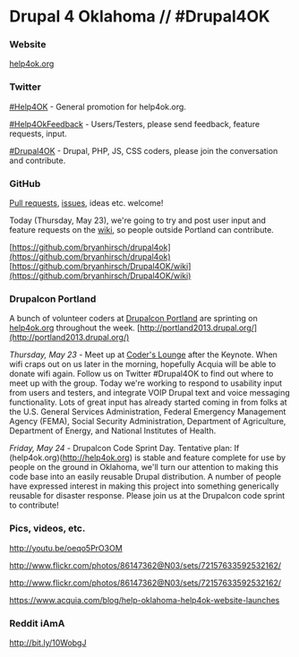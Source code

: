Drupal 4 Oklahoma // #Drupal4OK
================================

### Website
[help4ok.org](http://help4ok.org)

### Twitter

[#Help4OK](https://twitter.com/search?q=%23Help4OK&src=typd) - General promotion for help4ok.org.

[#Help4OkFeedback](https://twitter.com/search?q=%23Help4OkFeedback&src=typd) - Users/Testers, please send feedback, feature requests, input.

[#Drupal4OK](https://twitter.com/search?q=%23Drupal4OK&src=typd) - Drupal, PHP, JS, CSS coders, please join the conversation and contribute.

### GitHub
[Pull requests](https://github.com/bryanhirsch/drupal4ok/pulls), [issues](https://github.com/bryanhirsch/drupal4ok/issues), ideas etc. welcome!

Today (Thursday, May 23), we're going to try and post user input and feature requests on the [wiki](https://github.com/bryanhirsch/Drupal4OK/wiki), so people outside Portland can contribute.

[https://github.com/bryanhirsch/drupal4ok](https://github.com/bryanhirsch/drupal4ok)
[https://github.com/bryanhirsch/Drupal4OK/wiki](https://github.com/bryanhirsch/Drupal4OK/wiki)

### Drupalcon Portland
A bunch of volunteer coders at [Drupalcon Portland](http://portland2013.drupal.org/) are sprinting on [help4ok.org](http://help4ok.org) throughout the week.
[http://portland2013.drupal.org/](http://portland2013.drupal.org/)

*Thursday, May 23* - Meet up at [Coder's Lounge](http://portland2013.drupal.org/coder-lounge) after the Keynote. When wifi craps out on us later in the morning, hopefully Acquia will be able to donate wifi again. Follow us on Twitter #Drupal4OK to find out where to meet up with the group. Today we're working to respond to usability input from users and testers, and integrate VOIP Drupal text and voice messaging functionality. Lots of great input has already started coming in from folks at the U.S. General Services Administration, Federal Emergency Management Agency (FEMA), Social Security Administration, Department of Agriculture, Department of Energy, and National Institutes of Health.

*Friday, May 24* - Drupalcon Code Sprint Day. Tentative plan: If (help4ok.org)(http://help4ok.org) is stable and feature complete for use by people on the ground in Oklahoma, we'll turn our attention to making this code base into an easily reusable Drupal distribution. A number of people have expressed interest in making this project into something generically reusable for disaster response. Please join us at the Drupalcon code sprint to contribute!

### Pics, videos, etc.

http://youtu.be/oeqo5PrO3OM

http://www.flickr.com/photos/86147362@N03/sets/72157633592532162/

http://www.flickr.com/photos/86147362@N03/sets/72157633592532162/

https://www.acquia.com/blog/help-oklahoma-help4ok-website-launches


### Reddit iAmA
http://bit.ly/10WobgJ 
